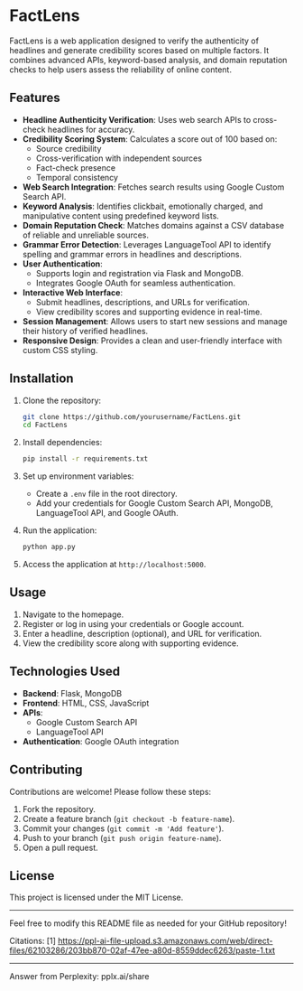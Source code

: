 # FactLens

FactLens is a web application designed to verify the authenticity of headlines and generate credibility scores based on multiple factors. It combines advanced APIs, keyword-based analysis, and domain reputation checks to help users assess the reliability of online content.

## Features

- **Headline Authenticity Verification**: Uses web search APIs to cross-check headlines for accuracy.
- **Credibility Scoring System**: Calculates a score out of 100 based on:
  - Source credibility
  - Cross-verification with independent sources
  - Fact-check presence
  - Temporal consistency
- **Web Search Integration**: Fetches search results using Google Custom Search API.
- **Keyword Analysis**: Identifies clickbait, emotionally charged, and manipulative content using predefined keyword lists.
- **Domain Reputation Check**: Matches domains against a CSV database of reliable and unreliable sources.
- **Grammar Error Detection**: Leverages LanguageTool API to identify spelling and grammar errors in headlines and descriptions.
- **User Authentication**:
  - Supports login and registration via Flask and MongoDB.
  - Integrates Google OAuth for seamless authentication.
- **Interactive Web Interface**:
  - Submit headlines, descriptions, and URLs for verification.
  - View credibility scores and supporting evidence in real-time.
- **Session Management**: Allows users to start new sessions and manage their history of verified headlines.
- **Responsive Design**: Provides a clean and user-friendly interface with custom CSS styling.

## Installation

1. Clone the repository:
   ```bash
   git clone https://github.com/yourusername/FactLens.git
   cd FactLens
   ```

2. Install dependencies:
   ```bash
   pip install -r requirements.txt
   ```

3. Set up environment variables:
   - Create a `.env` file in the root directory.
   - Add your credentials for Google Custom Search API, MongoDB, LanguageTool API, and Google OAuth.

4. Run the application:
   ```bash
   python app.py
   ```

5. Access the application at `http://localhost:5000`.

## Usage

1. Navigate to the homepage.
2. Register or log in using your credentials or Google account.
3. Enter a headline, description (optional), and URL for verification.
4. View the credibility score along with supporting evidence.

## Technologies Used

- **Backend**: Flask, MongoDB
- **Frontend**: HTML, CSS, JavaScript
- **APIs**:
  - Google Custom Search API
  - LanguageTool API
- **Authentication**: Google OAuth integration

## Contributing

Contributions are welcome! Please follow these steps:

1. Fork the repository.
2. Create a feature branch (`git checkout -b feature-name`).
3. Commit your changes (`git commit -m 'Add feature'`).
4. Push to your branch (`git push origin feature-name`).
5. Open a pull request.

## License

This project is licensed under the MIT License.

---

Feel free to modify this README file as needed for your GitHub repository!

Citations:
[1] https://ppl-ai-file-upload.s3.amazonaws.com/web/direct-files/62103286/203bb870-02af-47ee-a80d-8559ddec6263/paste-1.txt

---
Answer from Perplexity: pplx.ai/share
